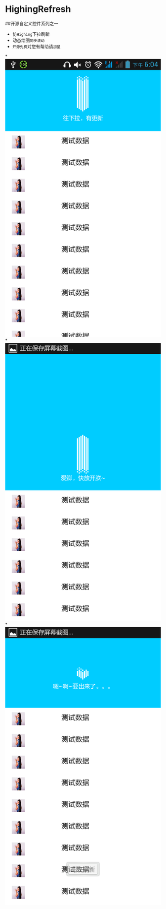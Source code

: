 # HighingRefresh
##开源自定义控件系列之一
* 仿`Highing`下拉刷新
* 动态绘图`同步滚动`
* `开源免费`对您有帮助请`加星`

*![Alt text](/img/3.png)
*![Alt text](/img/1.png)
*![Alt text](/img/2.png)

